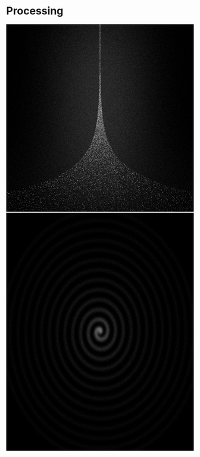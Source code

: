 # Processing




![randomStudy-000690](https://github.com/lporanta/Processing/blob/master/demo/randomStudy-000690.png)
<img src="https://github.com/lporanta/Processing/blob/master/demo/randomStudy-002863.png" width="640" height="640">
